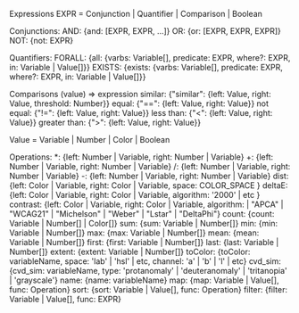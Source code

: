 Expressions
EXPR = Conjunction | Quantifier | Comparison | Boolean

Conjunctions:
AND: {and: [EXPR, EXPR, ...]}
OR: {or: [EXPR, EXPR, EXPR]}
NOT: {not: EXPR}

Quantifiers:
FORALL: {all: {varbs: Variable[], predicate: EXPR, where?: EXPR, in: Variable | Value[]}}
EXISTS: {exists: {varbs: Variable[], predicate: EXPR, where?: EXPR, in: Variable | Value[]}}

Comparisons (value) => expression
similar: {"similar": {left: Value, right: Value, threshold: Number}}
equal: {"==": {left: Value, right: Value}}
not equal: {"!=": {left: Value, right: Value}}
less than: {"<": {left: Value, right: Value}}
greater than: {">": {left: Value, right: Value}}

Value = Variable | Number | Color | Boolean

Operations:
*: {left: Number | Variable, right: Number | Variable}
+: {left: Number | Variable, right: Number | Variable}
/: {left: Number | Variable, right: Number | Variable}
-: {left: Number | Variable, right: Number | Variable}
dist: {left: Color | Variable, right: Color | Variable, space: COLOR_SPACE }
deltaE: {left: Color | Variable, right: Color | Variable, algorithm: '2000' | etc }
contrast: {left: Color | Variable, right: Color | Variable, algorithm: | "APCA" | "WCAG21" | "Michelson" | "Weber" | "Lstar" | "DeltaPhi"}
count: {count: Variable | Number[] | Color[]}
sum: {sum: Variable | Number[]}
min: {min: Variable | Number[]}
max: {max: Variable | Number[]}
mean: {mean: Variable | Number[]}
first: {first: Variable | Number[]}
last: {last: Variable | Number[]}
extent: {extent: Variable | Number[]}
toColor: {toColor: variableName, space: 'lab' | 'hsl' | etc, channel: 'a' | 'b' | 'l' | etc}
cvd_sim: {cvd_sim: variableName, type: 'protanomaly' | 'deuteranomaly' | 'tritanopia' | 'grayscale'}
name: {name: variableName}
map: {map: Variable | Value[], func: Operation}
sort: {sort: Variable | Value[], func: Operation}
filter: {filter: Variable | Value[], func: EXPR}
